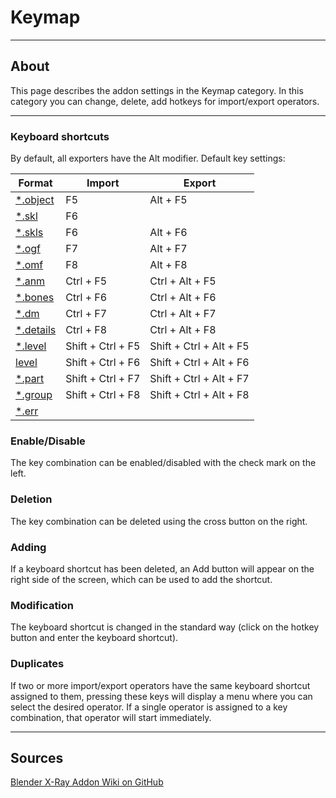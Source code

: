 # Keymap

___

## About

This page describes the addon settings in the Keymap category. In this category you can change, delete, add hotkeys for import/export operators.

___

### Keyboard shortcuts

By default, all exporters have the Alt modifier. Default key settings:

| Format | Import | Export |
|---|---|---|
| [*.object](../../../reference/file-formats/models/object.md) | F5 | Alt + F5 |
| [*.skl](../../../reference/file-formats/animations/skl-skls.md) | F6 |  |
| [*.skls](../../../reference/file-formats/animations/skl-skls.md) | F6 | Alt + F6 |
| [*.ogf](../../../reference/file-formats/models/ogf.md) | F7 | Alt + F7 |
| [*.omf](../../../reference/file-formats/animations/omf.md) | F8 | Alt + F8 |
| [*.anm](../../../reference/file-formats/animations/anm.md) | Ctrl + F5 | Ctrl + Alt + F5 |
| [*.bones](../../../reference/file-formats/models/bones.md) | Ctrl + F6 | Ctrl + Alt + F6 |
| [*.dm](../../../reference/file-formats/models/dm.md) | Ctrl + F7 | Ctrl + Alt + F7 |
| [*.details](../../../reference/file-formats/game-levels/details.md) | Ctrl + F8 | Ctrl + Alt + F8 |
| [*.level](../../../reference/file-formats/sdk/dot-level.md) | Shift + Ctrl + F5 | Shift + Ctrl + Alt + F5 |
| [level](../../../reference/file-formats/game-levels/level.md) | Shift + Ctrl + F6 | Shift + Ctrl + Alt + F6 |
| [*.part](../../../reference/file-formats/game-levels/part.md) | Shift + Ctrl + F7 | Shift + Ctrl + Alt + F7 |
| [*.group](../../../reference/file-formats/models/group.md) | Shift + Ctrl + F8 | Shift + Ctrl + Alt + F8 |
| [*.err](../../../reference/file-formats/sdk/err.md) |  |  |

### Enable/Disable

The key combination can be enabled/disabled with the check mark on the left.

### Deletion

The key combination can be deleted using the cross button on the right.

### Adding

If a keyboard shortcut has been deleted, an Add button will appear on the right side of the screen, which can be used to add the shortcut.

### Modification

The keyboard shortcut is changed in the standard way (click on the hotkey button and enter the keyboard shortcut).

### Duplicates

If two or more import/export operators have the same keyboard shortcut assigned to them, pressing these keys will display a menu where you can select the desired operator. If a single operator is assigned to a key combination, that operator will start immediately.

___

## Sources

[Blender X-Ray Addon Wiki on GitHub](https://github.com/PavelBlend/blender-xray/wiki/Preferences-Keymap)
